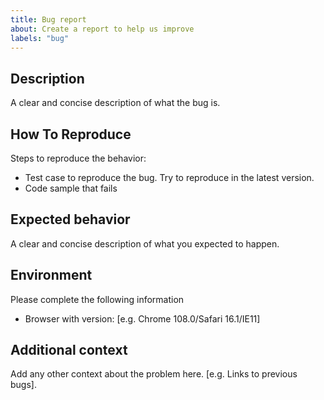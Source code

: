 ```yaml
---
title: Bug report
about: Create a report to help us improve
labels: "bug"
---
```


## Description

A clear and concise description of what the bug is.

## How To Reproduce

Steps to reproduce the behavior:

- Test case to reproduce the bug. Try to reproduce in the latest version.
- Code sample that fails

## Expected behavior

A clear and concise description of what you expected to happen.

## Environment

Please complete the following information

- Browser with version: [e.g. Chrome 108.0/Safari 16.1/IE11]

## Additional context

Add any other context about the problem here. [e.g. Links to previous bugs].
